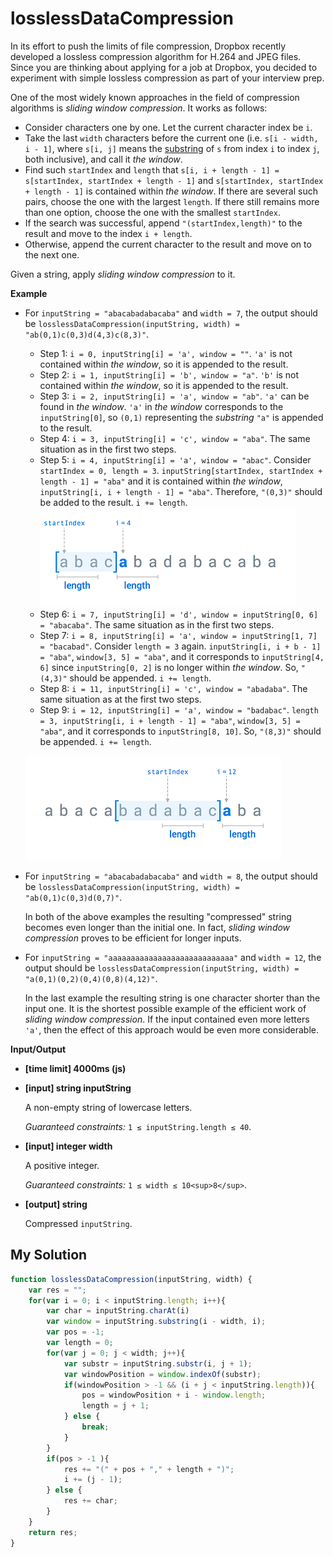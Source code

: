 # losslessDataCompression
﻿In its effort to push the limits of file compression, Dropbox recently developed a lossless compression algorithm for H.264 and JPEG files. Since you are thinking about applying for a job at Dropbox, you decided to experiment with simple lossless compression as part of your interview prep.

One of the most widely known approaches in the field of compression algorithms is _sliding window compression_. It works as follows:

*   Consider characters one by one. Let the current character index be `i`.
*   Take the last `width` characters before the current one (i.e. `s[i - width, i - 1]`, where `s[i, j]` means the [substring](keyword://substring) of `s` from index `i` to index `j`, both inclusive), and call it _the window_.
*   Find such `startIndex` and `length` that `s[i, i + length - 1] = s[startIndex, startIndex + length - 1]` and `s[startIndex, startIndex + length - 1]` is contained within _the window_. If there are several such pairs, choose the one with the largest `length`. If there still remains more than one option, choose the one with the smallest `startIndex`.
*   If the search was successful, append `"(startIndex,length)"` to the result and move to the index `i + length`.
*   Otherwise, append the current character to the result and move on to the next one.

Given a string, apply _sliding window compression_ to it.

**Example**

*   For `inputString = "abacabadabacaba"` and `width = 7`, the output should be
    `losslessDataCompression(inputString, width) = "ab(0,1)c(0,3)d(4,3)c(8,3)"`.

    *   Step 1: `i = 0, inputString[i] = 'a', window = ""`. `'a'` is not contained within _the window_, so it is appended to the result.
    *   Step 2: `i = 1, inputString[i] = 'b', window = "a"`. `'b'` is not contained within _the window_, so it is appended to the result.
    *   Step 3: `i = 2, inputString[i] = 'a', window = "ab"`. `'a'` can be found in _the window_. `'a'` in _the window_ corresponds to the `inputString[0]`, so `(0,1)` representing the _substring_ `"a"` is appended to the result.
    *   Step 4: `i = 3, inputString[i] = 'c', window = "aba"`. The same situation as in the first two steps.
    *   Step 5: `i = 4, inputString[i] = 'a', window = "abac"`. Consider `startIndex = 0, length = 3`. `inputString[startIndex, startIndex + length - 1] = "aba"` and it is contained within _the window_, `inputString[i, i + length - 1] = "aba"`. Therefore, `"(0,3)"` should be added to the result. `i += length`.
        ![](images/example1.png)
    *   Step 6: `i = 7, inputString[i] = 'd', window = inputString[0, 6] = "abacaba"`. The same situation as in the first two steps.
    *   Step 7: `i = 8, inputString[i] = 'a', window = inputString[1, 7] = "bacabad"`. Consider `length = 3` again. `inputString[i, i + b - 1] = "aba"`, `window[3, 5] = "aba"`, and it corresponds to `inputString[4, 6]` since `inputString[0, 2]` is no longer within _the window_. So, `"(4,3)"` should be appended. `i += length`.
    *   Step 8: `i = 11, inputString[i] = 'c', window = "abadaba"`. The same situation as at the first two steps.
    *   Step 9: `i = 12, inputString[i] = 'a', window = "badabac"`. `length = 3, inputString[i, i + length - 1] = "aba"`, `window[3, 5] = "aba"`, and it corresponds to `inputString[8, 10]`. So, `"(8,3)"` should be appended. `i += length`.

    ![](images/example2.png)

*   For `inputString = "abacabadabacaba"` and `width = 8`, the output should be
    `losslessDataCompression(inputString, width) = "ab(0,1)c(0,3)d(0,7)"`.

    In both of the above examples the resulting "compressed" string becomes even longer than the initial one. In fact, _sliding window compression_ proves to be efficient for longer inputs.

*   For `inputString = "aaaaaaaaaaaaaaaaaaaaaaaaaaaa"` and `width = 12`, the output should be
    `losslessDataCompression(inputString, width) = "a(0,1)(0,2)(0,4)(0,8)(4,12)"`.

    In the last example the resulting string is one character shorter than the input one. It is the shortest possible example of the efficient work of _sliding window compression_. If the input contained even more letters `'a'`, then the effect of this approach would be even more considerable.

**Input/Output**

*   **[time limit] 4000ms (js)**

*   **[input] string inputString**

    A non-empty string of lowercase letters.

    _Guaranteed constraints:_
    `1 ≤ inputString.length ≤ 40`.

*   **[input] integer width**

    A positive integer.

    _Guaranteed constraints:_
    `1 ≤ width ≤ 10<sup>8</sup>`.

*   **[output] string**

    Compressed `inputString`.


## My Solution
```javascript
function losslessDataCompression(inputString, width) {
    var res = "";
    for(var i = 0; i < inputString.length; i++){
        var char = inputString.charAt(i)
        var window = inputString.substring(i - width, i);
        var pos = -1;
        var length = 0;
        for(var j = 0; j < width; j++){
            var substr = inputString.substr(i, j + 1);
            var windowPosition = window.indexOf(substr);
            if(windowPosition > -1 && (i + j < inputString.length)){
                pos = windowPosition + i - window.length;
                length = j + 1;
            } else {
                break;
            }
        }
        if(pos > -1 ){
            res += "(" + pos + "," + length + ")";
            i += (j - 1);
        } else {
            res += char;
        }
    }
    return res;
}
```
